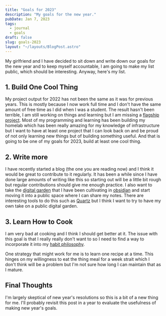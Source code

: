 ```yaml
---
title: "Goals for 2023"
description: "My goals for the new year."
pubDate: Jan 7, 2023
tags:
  - journal
  - goals
draft: false
slug: goals-2023
layout: "~/layouts/BlogPost.astro"
---
```


My girlfriend and I have decided to sit down and write down our goals for the
new year and to keep myself accountable, I am going to make my list public,
which should be interesting. Anyway, here's my list.

## 1. Build One Cool Thing

My project output for 2022 has not been the same as it was for previous years.
This is mostly because I now work full time and I don't have the same amount of
free time as I did when I was a student. The result hasn't been terrible, I am
still working on things and learning but I am missing a [flagship project](/blog/flagship-projects).
Most of my programming and learning has been building my homelab which has been
really amazing for my knowledge of infrastructure but I want to have at least
one project that I can look back on and be proud of not only learning new things
but of building something useful.  And that is going to be one of my goals for
2023, build at least one cool thing.

## 2. Write more

I have recently started a blog (the one you are reading now) and I think it
would be great to contribute to it regularly. It has been a while since I have
done large amounts of writing like this so starting out will be a little bit
rough but regular contributions should give me enough practice. I also want to
take the [digital garden](https://maggieappleton.com/garden-history) that I have
been cultivating in [obsidian](https://obsidian.md/) and start moving it into a
public space where I can share my notes. There are interesting tools to do this
such as [Quartz](https://quartz.jzhao.xyz/) but I think I want to try to have my
own take on a public digital garden.

## 3. Learn How to Cook

I am very bad at cooking and I think I should get better at it. The issue with
this goal is that I really really don't want to so I need to find a way to
incorporate it into my [habit philosophy](/blog/Building-Habits).

One strategy that might work for me is to learn one recipe at a time. This
hinges on my willingness to eat the thing meal for a week strait which I don't
think will be a problem but I'm not sure how long I can maintain that as I
mature.

## Final Thoughts

I'm largely skeptical of new year's resolutions so this is a bit of a new thing
for me. I'll probably revisit this post in a year to evaluate the usefulness of
making new year's goals.
